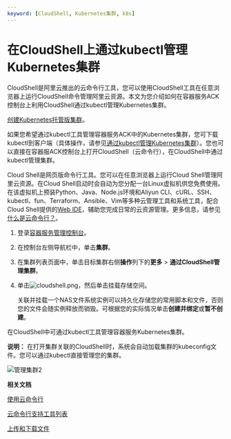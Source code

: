 ```yaml
---
keyword: [CloudShell, Kubernetes集群, k8s]
---
```


# 在CloudShell上通过kubectl管理Kubernetes集群

CloudShell是阿里云推出的云命令行工具，您可以使用CloudShell工具在任意浏览器上运行CloudShell命令管理阿里云资源。本文为您介绍如何在容器服务ACK控制台上利用CloudShell通过kubectl管理Kubernetes集群。

[创建Kubernetes托管版集群](/intl.zh-CN/Kubernetes集群用户指南/集群/创建集群/创建Kubernetes托管版集群.md)。

如果您希望通过kubectl工具管理容器服务ACK中的Kubernetes集群，您可下载kubectl到客户端（具体操作，请参见[通过kubectl管理Kubernetes集群](/intl.zh-CN/Kubernetes集群用户指南/集群/连接集群/通过kubectl管理Kubernetes集群.md)）。您也可以直接在容器服ACK控制台上打开CloudShell（云命令行），在CloudShell中通过kubectl管理集群。

Cloud Shell是网页版命令行工具。您可以在任意浏览器上运行Cloud Shell管理阿里云资源。在Cloud Shell启动时会自动为您分配一台Linux虚拟机供您免费使用。在该虚拟机上预装Python、Java、Node.js环境和Aliyun CLI、cURL、SSH、kubectl、fun、Terraform、Ansible、Vim等多种云管理工具和系统工具，配合Cloud Shell提供的[Web IDE](https://docs.gitlab.com/ee/user/project/web_ide/)，辅助您完成日常的云资源管理。更多信息，请参见[什么是云命令行？]()。

1.  登录[容器服务管理控制台](https://cs.console.aliyun.com)。

2.  在控制台左侧导航栏中，单击**集群**。

3.  在集群列表页面中，单击目标集群右侧**操作**列下的**更多** \> **通过CloudShell管理集群**。

4.  单击![cloudshell.png](https://static-aliyun-doc.oss-accelerate.aliyuncs.com/assets/img/zh-CN/0475659951/p141958.png)，然后单击挂载存储空间。

    关联并挂载一个NAS文件系统实例可以持久化存储您的常用脚本和文件，否则您的文件会随实例释放而销毁。可根据您的实际情况单击**创建并绑定**或**暂不创建**。


在CloudShell中可通过kubectl工具管理容器服务Kubernetes集群。

**说明：** 在打开集群关联的CloudShell时，系统会自动加载集群的kubeconfig文件。您可以通过kubectl直接管理您的集群。

![管理集群2](https://static-aliyun-doc.oss-accelerate.aliyuncs.com/assets/img/zh-CN/0475659951/p34727.png)

**相关文档**  


[使用云命令行]()

[云命令行支持工具列表]()

[上传和下载文件]()

